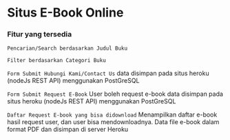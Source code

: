 # Situs E-Book Online

### Fitur yang tersedia

`Pencarian/Search berdasarkan Judul Buku`

`Filter berdasarkan Categori Buku`

`Form Submit Hubungi Kami/Contact Us`
data disimpan pada situs heroku (nodeJs REST API) menggunakan PostGreSQL

`Form Submit Request E-Book`
User boleh request e-book
data disimpan pada situs heroku (nodeJs REST API) menggunakan PostGreSQL

`Daftar Request E-book yang bisa didownload`
Menampilkan daftar e-book hasil request user, dan user bisa mendownloadnya.
Data file e-book dalam format PDF dan disimpan di server Heroku
